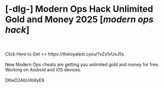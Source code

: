 # [-dIg-] Modern Ops Hack Unlimited Gold and Money 2025 [*modern ops hack*]
<br>
<br>Click Here to Get >> https://theloyalest.cyou/?xZs1vUsJ5s
<br>
<br>New Modern Ops cheats are getting you unlimited gold and money for free. Working on Android and iOS devices.
<br>
<br>DKwD2AbUiib6yE9

